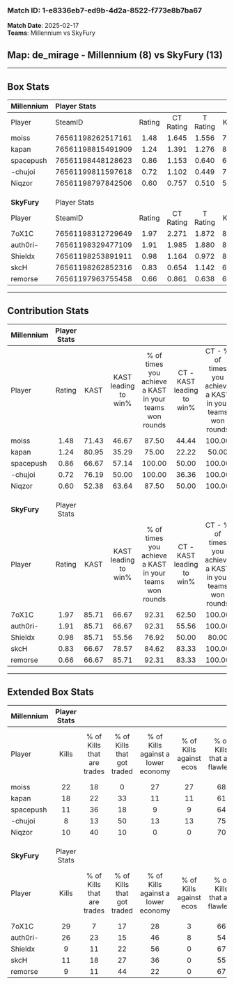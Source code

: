 ### Match ID: 1-e8336eb7-ed9b-4d2a-8522-f773e8b7ba67  
**Match Date**: 2025-02-17  
**Teams**: Millennium vs SkyFury  

## **Map**: de_mirage - Millennium (8) vs SkyFury (13)  
---  

## Box Stats  

| **Millennium** | Player Stats      |        |           |          |       |       |       |         |        |      |     |
| :- | :- | :-: | :-: | :-: | :-: | :-: | :-: | :-: | :-: | :-: | :-: |
| Player         | SteamID           | Rating | CT Rating | T Rating | KAST  |  ADR  | Kills | Assists | Deaths | K/D  | HS% |
| moiss          | 76561198262517161 |  1.48  |   1.645   |  1.556   | 71.43 | 108.1 |  22   |    5    |   15   | 1.47 | 45  |
| kapan          | 76561198815491909 |  1.24  |   1.391   |  1.276   | 80.95 | 99.0  |  18   |    8    |   20   | 0.90 | 72  |
| spacepush      | 76561198448128623 |  0.86  |   1.153   |  0.640   | 66.67 | 65.2  |  11   |    6    |   15   | 0.73 | 36  |
| -chujoi        | 76561199811597618 |  0.72  |   1.102   |  0.449   | 76.19 | 59.9  |   8   |    8    |   18   | 0.44 | 37  |
| Niqzor         | 76561198797842506 |  0.60  |   0.757   |  0.510   | 52.38 | 47.2  |  10   |    0    |   16   | 0.63 | 50  |
|                |                   |        |           |          |       |       |       |         |        |      |     |
|                |                   |        |           |          |       |       |       |         |        |      |     |
|                |                   |        |           |          |       |       |       |         |        |      |     |
| **SkyFury**    | Player Stats      |        |           |          |       |       |       |         |        |      |     |
| Player         | SteamID           | Rating | CT Rating | T Rating | KAST  |  ADR  | Kills | Assists | Deaths | K/D  | HS% |
| 7oX1C          | 76561198312729649 |  1.97  |   2.271   |  1.872   | 85.71 | 122.2 |  29   |    5    |   13   | 2.23 | 58  |
| auth0ri-       | 76561198329477109 |  1.91  |   1.985   |  1.880   | 85.71 | 127.6 |  26   |    6    |   11   | 2.36 | 61  |
| Shieldx        | 76561198253891911 |  0.98  |   1.164   |  0.972   | 85.71 | 65.6  |   9   |    8    |   13   | 0.69 | 44  |
| skcH           | 76561198262852316 |  0.83  |   0.654   |  1.142   | 66.67 | 47.1  |  11   |    2    |   13   | 0.85 | 27  |
| remorse        | 76561197963755458 |  0.66  |   0.861   |  0.638   | 66.67 | 57.1  |   9   |    8    |   19   | 0.47 | 66  |
---  

## Contribution Stats  

| **Millennium** | Player Stats |       |                      |                                                        |                           |                                                             |                          |                                                            |
| :- | :-: | :-: | :-: | :-: | :-: | :-: | :-: | :-: |
| Player         |    Rating    | KAST  | KAST leading to win% | % of times you achieve a KAST in your teams won rounds | CT - KAST leading to win% | CT - % of times you achieve a KAST in your teams won rounds | T - KAST leading to win% | T - % of times you achieve a KAST in your teams won rounds |
| moiss          |     1.48     | 71.43 |        46.67         |                         87.50                          |           44.44           |                           100.00                            |          50.00           |                           75.00                            |
| kapan          |     1.24     | 80.95 |        35.29         |                         75.00                          |           22.22           |                            50.00                            |          50.00           |                           100.00                           |
| spacepush      |     0.86     | 66.67 |        57.14         |                         100.00                         |           50.00           |                           100.00                            |          66.67           |                           100.00                           |
| -chujoi        |     0.72     | 76.19 |        50.00         |                         100.00                         |           36.36           |                           100.00                            |          80.00           |                           100.00                           |
| Niqzor         |     0.60     | 52.38 |        63.64         |                         87.50                          |           50.00           |                           100.00                            |          100.00          |                           75.00                            |
|                |              |       |                      |                                                        |                           |                                                             |                          |                                                            |
|                |              |       |                      |                                                        |                           |                                                             |                          |                                                            |
|                |              |       |                      |                                                        |                           |                                                             |                          |                                                            |
| **SkyFury**    | Player Stats |       |                      |                                                        |                           |                                                             |                          |                                                            |
| Player         |    Rating    | KAST  | KAST leading to win% | % of times you achieve a KAST in your teams won rounds | CT - KAST leading to win% | CT - % of times you achieve a KAST in your teams won rounds | T - KAST leading to win% | T - % of times you achieve a KAST in your teams won rounds |
| 7oX1C          |     1.97     | 85.71 |        66.67         |                         92.31                          |           62.50           |                           100.00                            |          70.00           |                           87.50                            |
| auth0ri-       |     1.91     | 85.71 |        66.67         |                         92.31                          |           55.56           |                           100.00                            |          77.78           |                           87.50                            |
| Shieldx        |     0.98     | 85.71 |        55.56         |                         76.92                          |           50.00           |                            80.00                            |          60.00           |                           75.00                            |
| skcH           |     0.83     | 66.67 |        78.57         |                         84.62                          |           83.33           |                           100.00                            |          75.00           |                           75.00                            |
| remorse        |     0.66     | 66.67 |        85.71         |                         92.31                          |           83.33           |                           100.00                            |          87.50           |                           87.50                            |
---  

## Extended Box Stats  

| **Millennium** | Player Stats |                            |                            |                                    |                         |                              |                                 |        |                             |                                     |                          |                               |                            |
| :- | :-: | :-: | :-: | :-: | :-: | :-: | :-: | :-: | :-: | :-: | :-: | :-: | :-: |
| Player         |    Kills     | % of Kills that are trades | % of Kills that got traded | % of Kills against a lower economy | % of Kills against ecos | % of Kills that are flawless | % of Kills that are close duels | Deaths | % of Deaths that get traded | % of Deaths against a lower economy | % of Deaths against ecos | % of Deaths that are flawless | % of Deaths that are close |
| moiss          |      22      |             18             |             0              |                 27                 |           27            |              68              |                5                |   15   |             33              |                  0                  |            0             |              67               |             0              |
| kapan          |      18      |             22             |             33             |                 11                 |           11            |              61              |                0                |   20   |             20              |                 10                  |            10            |              65               |             15             |
| spacepush      |      11      |             36             |             18             |                 9                  |            9            |              64              |                0                |   15   |             20              |                  0                  |            0             |              67               |             13             |
| -chujoi        |      8       |             13             |             50             |                 13                 |           13            |              75              |               13                |   18   |             22              |                 11                  |            11            |              44               |             17             |
| Niqzor         |      10      |             40             |             10             |                 0                  |            0            |              70              |                0                |   16   |             13              |                  0                  |            0             |              63               |             6              |
|                |              |                            |                            |                                    |                         |                              |                                 |        |                             |                                     |                          |                               |                            |
|                |              |                            |                            |                                    |                         |                              |                                 |        |                             |                                     |                          |                               |                            |
|                |              |                            |                            |                                    |                         |                              |                                 |        |                             |                                     |                          |                               |                            |
| **SkyFury**    | Player Stats |                            |                            |                                    |                         |                              |                                 |        |                             |                                     |                          |                               |                            |
| Player         |    Kills     | % of Kills that are trades | % of Kills that got traded | % of Kills against a lower economy | % of Kills against ecos | % of Kills that are flawless | % of Kills that are close duels | Deaths | % of Deaths that get traded | % of Deaths against a lower economy | % of Deaths against ecos | % of Deaths that are flawless | % of Deaths that are close |
| 7oX1C          |      29      |             7              |             17             |                 28                 |            3            |              66              |                7                |   13   |             23              |                 23                  |            0             |              69               |             0              |
| auth0ri-       |      26      |             23             |             15             |                 46                 |            8            |              54              |                8                |   11   |              0              |                 36                  |            0             |              73               |             0              |
| Shieldx        |      9       |             11             |             22             |                 56                 |            0            |              67              |                0                |   13   |             23              |                 23                  |            0             |              54               |             8              |
| skcH           |      11      |             18             |             27             |                 36                 |            0            |              55              |               36                |   13   |             31              |                 31                  |            0             |              69               |             8              |
| remorse        |      9       |             11             |             44             |                 22                 |            0            |              67              |               11                |   19   |             16              |                 37                  |            0             |              68               |             0              |
